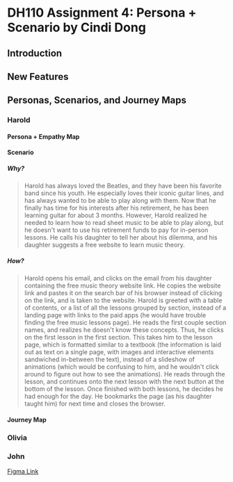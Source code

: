 # DH110 Assignment 4: Persona + Scenario by Cindi Dong
## Introduction


## New Features

## Personas, Scenarios, and Journey Maps
### Harold
#### Persona + Empathy Map

#### Scenario
##### Why?
> Harold has always loved the Beatles, and they have been his favorite band since his youth. He especially loves their iconic guitar lines, and has always wanted to be able to play along with them. Now that he finally has time for his interests after his retirement, he has been learning guitar for about 3 months. However, Harold realized he needed to learn how to read sheet music to be able to play along, but he doesn't want to use his retirement funds to pay for in-person lessons. He calls his daughter to tell her about his dilemma, and his daughter suggests a free website to learn music theory.

##### How?
> Harold opens his email, and clicks on the email from his daughter containing the free music theory website link. He copies the website link and pastes it on the search bar of his browser instead of clicking on the link, and is taken to the website. Harold is greeted with a table of contents, or a list of all the lessons grouped by section, instead of a landing page with links to the paid apps (he would have trouble finding the free music lessons page). He reads the first couple section names, and realizes he doesn't know these concepts. Thus, he clicks on the first lesson in the first section. This takes him to the lesson page, which is formatted similar to a textbook (the information is laid out as text on a single page, with images and interactive elements sandwiched in-between the text), instead of a slideshow of animations (which would be confusing to him, and he wouldn't click around to figure out how to see the animations). He reads through the lesson, and continues onto the next lesson with the next button at the bottom of the lesson. Once finished with both lessons, he decides he had enough for the day. He bookmarks the page (as his daughter taught him) for next time and closes the browser.

#### Journey Map


### Olivia

### John

[Figma Link](https://www.figma.com/file/2iRvvC3z3jc8Mt34MsFPq2/User-Personas?node-id=104%3A452)
